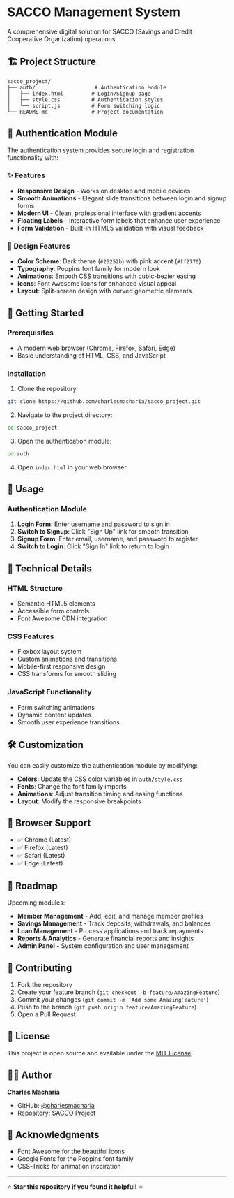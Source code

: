 # SACCO Management System

A comprehensive digital solution for SACCO (Savings and Credit Cooperative Organization) operations.

## 🏗️ Project Structure

```
sacco_project/
├── auth/                   # Authentication Module
│   ├── index.html         # Login/Signup page
│   ├── style.css          # Authentication styles
│   └── script.js          # Form switching logic
└── README.md              # Project documentation
```

## 🔐 Authentication Module

The authentication system provides secure login and registration functionality with:

### ✨ Features
- **Responsive Design** - Works on desktop and mobile devices
- **Smooth Animations** - Elegant slide transitions between login and signup forms
- **Modern UI** - Clean, professional interface with gradient accents
- **Floating Labels** - Interactive form labels that enhance user experience
- **Form Validation** - Built-in HTML5 validation with visual feedback

### 🎨 Design Features
- **Color Scheme**: Dark theme (`#25252b`) with pink accent (`#ff2770`)
- **Typography**: Poppins font family for modern look
- **Animations**: Smooth CSS transitions with cubic-bezier easing
- **Icons**: Font Awesome icons for enhanced visual appeal
- **Layout**: Split-screen design with curved geometric elements

## 🚀 Getting Started

### Prerequisites
- A modern web browser (Chrome, Firefox, Safari, Edge)
- Basic understanding of HTML, CSS, and JavaScript

### Installation

1. Clone the repository:
```bash
git clone https://github.com/charlesmacharia/sacco_project.git
```

2. Navigate to the project directory:
```bash
cd sacco_project
```

3. Open the authentication module:
```bash
cd auth
```

4. Open `index.html` in your web browser

## 🎯 Usage

### Authentication Module
1. **Login Form**: Enter username and password to sign in
2. **Switch to Signup**: Click "Sign Up" link for smooth transition
3. **Signup Form**: Enter email, username, and password to register
4. **Switch to Login**: Click "Sign In" link to return to login

## 🔧 Technical Details

### HTML Structure
- Semantic HTML5 elements
- Accessible form controls
- Font Awesome CDN integration

### CSS Features
- Flexbox layout system
- Custom animations and transitions
- Mobile-first responsive design
- CSS transforms for smooth sliding

### JavaScript Functionality
- Form switching animations
- Dynamic content updates
- Smooth user experience transitions

## 🛠️ Customization

You can easily customize the authentication module by modifying:

- **Colors**: Update the CSS color variables in `auth/style.css`
- **Fonts**: Change the font family imports
- **Animations**: Adjust transition timing and easing functions
- **Layout**: Modify the responsive breakpoints

## 📱 Browser Support

- ✅ Chrome (Latest)
- ✅ Firefox (Latest)  
- ✅ Safari (Latest)
- ✅ Edge (Latest)

## 🚧 Roadmap

Upcoming modules:
- **Member Management** - Add, edit, and manage member profiles
- **Savings Management** - Track deposits, withdrawals, and balances
- **Loan Management** - Process applications and track repayments
- **Reports & Analytics** - Generate financial reports and insights
- **Admin Panel** - System configuration and user management

## 🤝 Contributing

1. Fork the repository
2. Create your feature branch (`git checkout -b feature/AmazingFeature`)
3. Commit your changes (`git commit -m 'Add some AmazingFeature'`)
4. Push to the branch (`git push origin feature/AmazingFeature`)
5. Open a Pull Request

## 📄 License

This project is open source and available under the [MIT License](LICENSE).

## 👨‍💻 Author

**Charles Macharia**
- GitHub: [@charlesmacharia](https://github.com/charlesmacharia)
- Repository: [SACCO Project](https://github.com/charlesmacharia/sacco_project)

## 🙏 Acknowledgments

- Font Awesome for the beautiful icons
- Google Fonts for the Poppins font family
- CSS-Tricks for animation inspiration

---

⭐ **Star this repository if you found it helpful!** ⭐